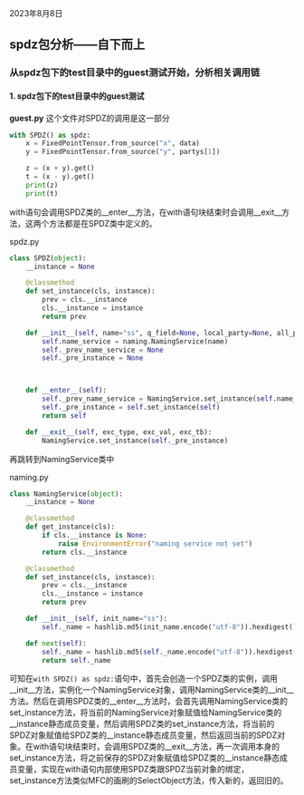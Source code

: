 2023年8月8日
## spdz包分析——自下而上

### 从spdz包下的test目录中的guest测试开始，分析相关调用链

#### 1. spdz包下的test目录中的guest测试

**guest.py**
这个文件对SPDZ的调用是这一部分
``````python
with SPDZ() as spdz:
    x = FixedPointTensor.from_source("x", data)
    y = FixedPointTensor.from_source("y", partys[1])

    z = (x + y).get()
    t = (x - y).get()
    print(z)
    print(t)
``````

with语句会调用SPDZ类的__enter__方法，在with语句块结束时会调用__exit__方法，这两个方法都是在SPDZ类中定义的。

spdz.py
``````python
class SPDZ(object):
    __instance = None

    @classmethod
    def set_instance(cls, instance):
        prev = cls.__instance
        cls.__instance = instance
        return prev

    def __init__(self, name="ss", q_field=None, local_party=None, all_parties=None, use_mix_rand=False, n_length=1024):
        self.name_service = naming.NamingService(name)
        self._prev_name_service = None
        self._pre_instance = None



    def __enter__(self):
        self._prev_name_service = NamingService.set_instance(self.name_service)
        self._pre_instance = self.set_instance(self)
        return self

    def __exit__(self, exc_type, exc_val, exc_tb):
        NamingService.set_instance(self._pre_instance)
``````

再跳转到NamingService类中

naming.py

``````python
class NamingService(object):
    __instance = None

    @classmethod
    def get_instance(cls):
        if cls.__instance is None:
            raise EnvironmentError("naming service not set")
        return cls.__instance

    @classmethod
    def set_instance(cls, instance):
        prev = cls.__instance
        cls.__instance = instance
        return prev

    def __init__(self, init_name="ss"):
        self._name = hashlib.md5(init_name.encode("utf-8")).hexdigest()

    def next(self):
        self._name = hashlib.md5(self._name.encode("utf-8")).hexdigest()
        return self._name
``````

可知在`with SPDZ() as spdz:`语句中，首先会创造一个SPDZ类的实例，调用__init__方法，实例化一个NamingService对象，调用NamingService类的__init__方法。然后在调用SPDZ类的__enter__方法时，会首先调用NamingService类的set_instance方法，将当前的NamingService对象赋值给NamingService类的__instance静态成员变量，然后调用SPDZ类的set_instance方法，将当前的SPDZ对象赋值给SPDZ类的__instance静态成员变量，然后返回当前的SPDZ对象。在with语句块结束时，会调用SPDZ类的__exit__方法，再一次调用本身的set_instance方法，将之前保存的SPDZ对象赋值给SPDZ类的__instance静态成员变量，实现在with语句内部使用SPDZ类跟SPDZ当前对象的绑定，set_instance方法类似MFC的画刷的SelectObject方法，传入新的，返回旧的。


